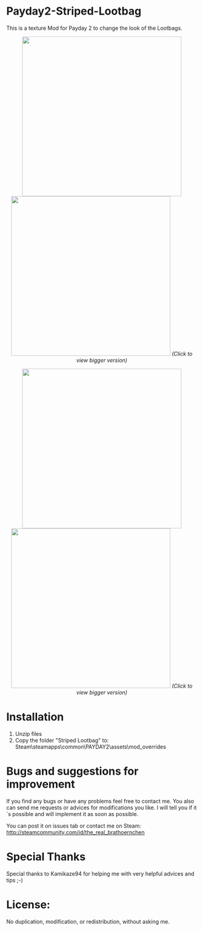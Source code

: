 # Payday2-Striped-Lootbag
This is a texture Mod for Payday 2 to change the look of the Lootbags.

 <p align="center">
  <img src="http://abload.de/img/20160321002136_1bjsqx.jpg" width="420"/>
  <img src="http://abload.de/img/20160320235130_10fsec.jpg" width="420"/>
  <i>(Click to view bigger version)</i>
</p>

 <p align="center">
  <img src="http://abload.de/img/20160320220908_18wsul.jpg" width="420"/>
  <img src="http://abload.de/img/20160321002114_120s8l.jpg" width="420"/>
  <i>(Click to view bigger version)</i>
</p>


# Installation

1. Unzip files
2. Copy the folder "Striped Lootbag" to:
   Steam\steamapps\common\PAYDAY2\assets\mod_overrides


# Bugs and suggestions for improvement

If you find any bugs or have any problems feel free to contact me.
You also can send me requests or advices for modifications you like. 
I will tell you if it´s possible and will implement it as soon as possible.

You can post it on issues tab or contact me on Steam:
http://steamcommunity.com/id/the_real_brathoernchen


# Special Thanks

Special thanks to Kamikaze94 for helping me with very helpful advices and tips ;-)


# License:
No duplication, modification, or redistribution, without asking me.
